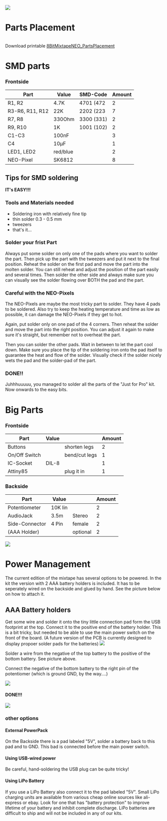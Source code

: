 ![](images/soldering_instructions/SMD_Soldering_overview.jpg)

# Parts Placement

![![](/assets/8BitMixtapeNEO_PartsPlacement_front_v05.png)](images/soldering_instructions/8BitMixtapeNEO_PartsPlacement_front_v05.png)

Download printable [8BitMixtapeNEO_PartsPlacement](https://github.com/8BitMixtape/8BitmixtapeNEO_ShenzhenReady/blob/master/8BitMixtapeNEO_PartsPlacement_V05.pdf)

# SMD parts
### Frontside

| Part            | Value    | SMD-Code   | Amount |
| ----------------|----------|------------|--------|
| R1, R2          | 4.7K     | 4701 (472  |   2    |
| R3-R6, R11, R12 | 22K      | 2202 (223  |   7    |
| R7, R8          | 330Ohm   | 3300 (331) |   2    |
| R9, R10         | 1K       | 1001 (102) |   2    |
| C1-C3           | 100nF    |            |   3    |
| C4              | 10µF     |            |   1    |
| LED1, LED2      | red/blue |            |   2    |
| NEO-Pixel       | SK6812   |            |   8    |

## Tips for SMD soldering

**IT's EASY!!!**

### Tools and Materials needed

* Soldering iron with relatively fine tip
* thin solder 0.3 - 0.5 mm
* tweezers
* that's it...

### Solder your frist Part

Always put some solder on only one of the pads where you want to solder the part. Then pick up the part with the tweezers and put it next to the final position. Reheat the solder on the first pad and move the part into the molten solder. You can still reheat and adjust the position of the part easily and several times. Then solder the other side and always make sure you can visually see the solder flowing over BOTH the pad and the part.

### Careful with the NEO-Pixels

The NEO-Pixels are maybe the most tricky part to solder. They have 4 pads to be soldered. Also try to keep the heating temperature and time as low as possible, it can damage the NEO-Pixels if they get to hot.

Again, put solder only on one pad of the 4 corners. Then reheat the solder and move the part into the right position. You can adjust it again to make sure it's straight, but remember not to overheat the part.

Then you can solder the other pads. Wait in between to let the part cool down. Make sure you place the tip of the soldering iron onto the pad itself to guarantee the heat and flow of the solder. Visually check if the solder nicely wets the pad and the solder-pad of the part.

### DONE!!

Juhhhuuuuu, you managed to solder all the parts of the "Just for Pro" kit. Now onwards to the easy bits.

# Big Parts
### Frontside
| Part            | Value    |            | Amount |
| ----------------|----------|------------|--------|
| Buttons         |          |shorten legs|   2    |
| On/Off Switch   |          |bend/cut legs|   1    |
| IC-Socket       | DIL-8    |            |   1    |
| Attiny85        |          | plug it in |   1    |

### Backside
| Part            | Value    |            | Amount |
| ----------------|----------|------------|--------|
| Potentiometer   | 10K lin  |            |   2    |
| AudioJack       | 3.5m     |  Stereo    |   2    |
| Side-Connector  | 4 Pin    |  female    |   2    |
| (AAA Holder)    |          |  optional  |   2    |

![](images/soldering_instructions/8BitMixtapeNEO_PartsPlacement_Back_v06.png)

# Power Management

The current edition of the mixtape has several options to be powered. In the kit the version with 2 AAA battery holders is included. It has to be seperately wired on the backside and glued by hand. See the picture below on how to attach it.

## AAA Battery holders
Get some wire and solder it onto the tiny little connection pad form the USB footprint at the top. Connect it to the positive end of the battery holder. This is a bit tricky, but needed to be able to use the main power switch on the front of the board. (A future version of the PCB is currently designed to display propoer solder pads for the batteries)
![](images/soldering_instructions/Soldering_Battery_positive.png)

Solder a wire from the negative of the top battery to the positive of the bottom battery. See picture above.

Connect the negative of the bottom battery to the right pin of the potentiomer (which is ground GND, by the way....)

![](images/soldering_instructions/Soldering_Battery_negative.png)

#### DONE!!!

![](images/soldering_instructions/BatteryHolder_backside.jpg)

### other options
#### External PowerPack

On the Backside there is a pad labeled "5V", solder a battery back to this pad and to GND. This bad is connected before the main power switch.

#### Using USB-wired power

Be careful, hand-soldering the USB plug can be quite tricky!

#### Using LiPo Battery

If you use a LiPo Battery also connect it to the pad labeled "5V". Small LiPo charging units are available from various cheap online sources like ali-express or ebay. Look for one that has "battery protection" to improve lifetime of your battery and inhibit complete discharge. LiPo batteries are difficult to ship and will not be included in any of our kits.